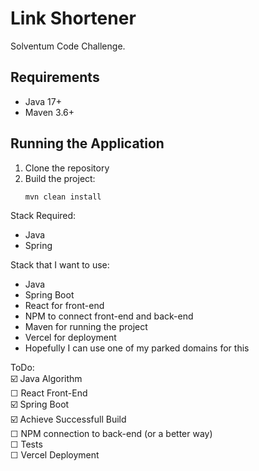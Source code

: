 # Link Shortener

Solventum Code Challenge.

## Requirements
- Java 17+
- Maven 3.6+

## Running the Application

1. Clone the repository
2. Build the project:
   ```bash
   mvn clean install

Stack Required:
- Java 
- Spring

Stack that I want to use:
- Java
- Spring Boot
- React for front-end
- NPM to connect front-end and back-end
- Maven for running the project
- Vercel for deployment
- Hopefully I can use one of my parked domains for this

ToDo: </br>
☑️ Java Algorithm </br>
☐ React Front-End </br>
☑️ Spring Boot </br>
☑️ Achieve Successfull Build </br>
☐ NPM connection to back-end (or a better way) </br>
☐ Tests </br>
☐ Vercel Deployment </br>



